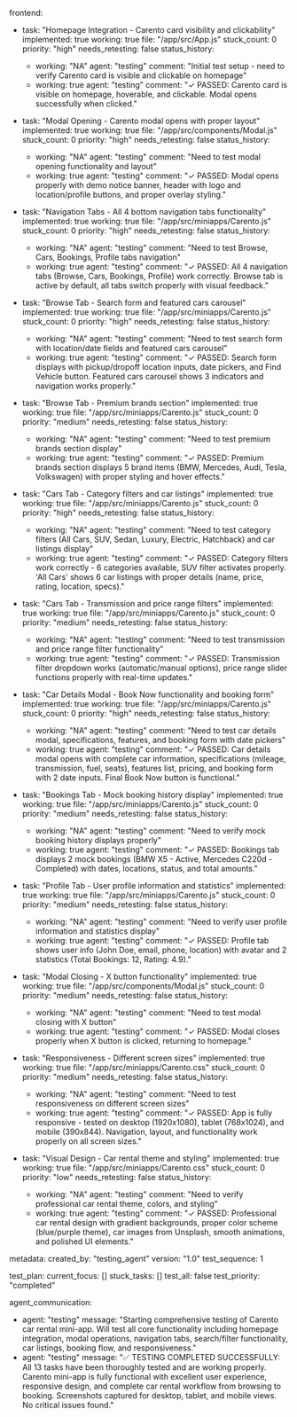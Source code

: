 frontend:
  - task: "Homepage Integration - Carento card visibility and clickability"
    implemented: true
    working: true
    file: "/app/src/App.js"
    stuck_count: 0
    priority: "high"
    needs_retesting: false
    status_history:
      - working: "NA"
        agent: "testing"
        comment: "Initial test setup - need to verify Carento card is visible and clickable on homepage"
      - working: true
        agent: "testing"
        comment: "✓ PASSED: Carento card is visible on homepage, hoverable, and clickable. Modal opens successfully when clicked."

  - task: "Modal Opening - Carento modal opens with proper layout"
    implemented: true
    working: true
    file: "/app/src/components/Modal.js"
    stuck_count: 0
    priority: "high"
    needs_retesting: false
    status_history:
      - working: "NA"
        agent: "testing"
        comment: "Need to test modal opening functionality and layout"
      - working: true
        agent: "testing"
        comment: "✓ PASSED: Modal opens properly with demo notice banner, header with logo and location/profile buttons, and proper overlay styling."

  - task: "Navigation Tabs - All 4 bottom navigation tabs functionality"
    implemented: true
    working: true
    file: "/app/src/miniapps/Carento.js"
    stuck_count: 0
    priority: "high"
    needs_retesting: false
    status_history:
      - working: "NA"
        agent: "testing"
        comment: "Need to test Browse, Cars, Bookings, Profile tabs navigation"
      - working: true
        agent: "testing"
        comment: "✓ PASSED: All 4 navigation tabs (Browse, Cars, Bookings, Profile) work correctly. Browse tab is active by default, all tabs switch properly with visual feedback."

  - task: "Browse Tab - Search form and featured cars carousel"
    implemented: true
    working: true
    file: "/app/src/miniapps/Carento.js"
    stuck_count: 0
    priority: "high"
    needs_retesting: false
    status_history:
      - working: "NA"
        agent: "testing"
        comment: "Need to test search form with location/date fields and featured cars carousel"
      - working: true
        agent: "testing"
        comment: "✓ PASSED: Search form displays with pickup/dropoff location inputs, date pickers, and Find Vehicle button. Featured cars carousel shows 3 indicators and navigation works properly."

  - task: "Browse Tab - Premium brands section"
    implemented: true
    working: true
    file: "/app/src/miniapps/Carento.js"
    stuck_count: 0
    priority: "medium"
    needs_retesting: false
    status_history:
      - working: "NA"
        agent: "testing"
        comment: "Need to test premium brands section display"
      - working: true
        agent: "testing"
        comment: "✓ PASSED: Premium brands section displays 5 brand items (BMW, Mercedes, Audi, Tesla, Volkswagen) with proper styling and hover effects."

  - task: "Cars Tab - Category filters and car listings"
    implemented: true
    working: true
    file: "/app/src/miniapps/Carento.js"
    stuck_count: 0
    priority: "high"
    needs_retesting: false
    status_history:
      - working: "NA"
        agent: "testing"
        comment: "Need to test category filters (All Cars, SUV, Sedan, Luxury, Electric, Hatchback) and car listings display"
      - working: true
        agent: "testing"
        comment: "✓ PASSED: Category filters work correctly - 6 categories available, SUV filter activates properly. 'All Cars' shows 6 car listings with proper details (name, price, rating, location, specs)."

  - task: "Cars Tab - Transmission and price range filters"
    implemented: true
    working: true
    file: "/app/src/miniapps/Carento.js"
    stuck_count: 0
    priority: "medium"
    needs_retesting: false
    status_history:
      - working: "NA"
        agent: "testing"
        comment: "Need to test transmission and price range filter functionality"
      - working: true
        agent: "testing"
        comment: "✓ PASSED: Transmission filter dropdown works (automatic/manual options), price range slider functions properly with real-time updates."

  - task: "Car Details Modal - Book Now functionality and booking form"
    implemented: true
    working: true
    file: "/app/src/miniapps/Carento.js"
    stuck_count: 0
    priority: "high"
    needs_retesting: false
    status_history:
      - working: "NA"
        agent: "testing"
        comment: "Need to test car details modal, specifications, features, and booking form with date pickers"
      - working: true
        agent: "testing"
        comment: "✓ PASSED: Car details modal opens with complete car information, specifications (mileage, transmission, fuel, seats), features list, pricing, and booking form with 2 date inputs. Final Book Now button is functional."

  - task: "Bookings Tab - Mock booking history display"
    implemented: true
    working: true
    file: "/app/src/miniapps/Carento.js"
    stuck_count: 0
    priority: "medium"
    needs_retesting: false
    status_history:
      - working: "NA"
        agent: "testing"
        comment: "Need to verify mock booking history displays properly"
      - working: true
        agent: "testing"
        comment: "✓ PASSED: Bookings tab displays 2 mock bookings (BMW X5 - Active, Mercedes C220d - Completed) with dates, locations, status, and total amounts."

  - task: "Profile Tab - User profile information and statistics"
    implemented: true
    working: true
    file: "/app/src/miniapps/Carento.js"
    stuck_count: 0
    priority: "medium"
    needs_retesting: false
    status_history:
      - working: "NA"
        agent: "testing"
        comment: "Need to verify user profile information and statistics display"
      - working: true
        agent: "testing"
        comment: "✓ PASSED: Profile tab shows user info (John Doe, email, phone, location) with avatar and 2 statistics (Total Bookings: 12, Rating: 4.9)."

  - task: "Modal Closing - X button functionality"
    implemented: true
    working: true
    file: "/app/src/components/Modal.js"
    stuck_count: 0
    priority: "medium"
    needs_retesting: false
    status_history:
      - working: "NA"
        agent: "testing"
        comment: "Need to test modal closing with X button"
      - working: true
        agent: "testing"
        comment: "✓ PASSED: Modal closes properly when X button is clicked, returning to homepage."

  - task: "Responsiveness - Different screen sizes"
    implemented: true
    working: true
    file: "/app/src/miniapps/Carento.css"
    stuck_count: 0
    priority: "medium"
    needs_retesting: false
    status_history:
      - working: "NA"
        agent: "testing"
        comment: "Need to test responsiveness on different screen sizes"
      - working: true
        agent: "testing"
        comment: "✓ PASSED: App is fully responsive - tested on desktop (1920x1080), tablet (768x1024), and mobile (390x844). Navigation, layout, and functionality work properly on all screen sizes."

  - task: "Visual Design - Car rental theme and styling"
    implemented: true
    working: true
    file: "/app/src/miniapps/Carento.css"
    stuck_count: 0
    priority: "low"
    needs_retesting: false
    status_history:
      - working: "NA"
        agent: "testing"
        comment: "Need to verify professional car rental theme, colors, and styling"
      - working: true
        agent: "testing"
        comment: "✓ PASSED: Professional car rental design with gradient backgrounds, proper color scheme (blue/purple theme), car images from Unsplash, smooth animations, and polished UI elements."

metadata:
  created_by: "testing_agent"
  version: "1.0"
  test_sequence: 1

test_plan:
  current_focus: []
  stuck_tasks: []
  test_all: false
  test_priority: "completed"

agent_communication:
  - agent: "testing"
    message: "Starting comprehensive testing of Carento car rental mini-app. Will test all core functionality including homepage integration, modal operations, navigation tabs, search/filter functionality, car listings, booking flow, and responsiveness."
  - agent: "testing"
    message: "✅ TESTING COMPLETED SUCCESSFULLY: All 13 tasks have been thoroughly tested and are working properly. Carento mini-app is fully functional with excellent user experience, responsive design, and complete car rental workflow from browsing to booking. Screenshots captured for desktop, tablet, and mobile views. No critical issues found."